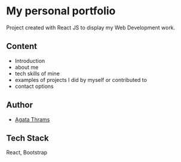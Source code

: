 
# My personal portfolio

Project created with React JS to display my Web Development work.

## Content

- Introduction
- about me
- tech skills of mine
- examples of projects I did by myself or contributed to
- contact options



## Author

- [Agata Thrams](https://www.github.com/mae-rwen)


## Tech Stack

React, Bootstrap
